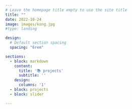 ```yaml
---
# Leave the homepage title empty to use the site title
title: ""
date: 2022-10-24
image: images/kong.jpg
#type: landing

design:
  # Default section spacing
  spacing: "6rem"

sections:
  - block: markdown
    content:
      title: '📚 projects'
      subtitle: ''
    design:
      columns: '1'
  - block: projects
  - block: slider

---
```

